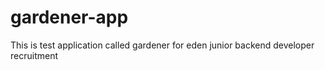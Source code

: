 # gardener-app
This is test application called gardener for eden junior backend developer recruitment
